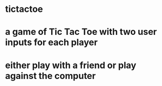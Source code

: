 # tictactoe
# a game of Tic Tac Toe with two user inputs for each player
# either play with a friend or play against the computer
